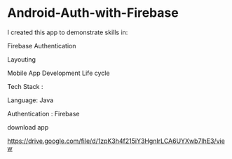 # Android-Auth-with-Firebase

I created this app to demonstrate skills in:



Firebase Authentication

Layouting

Mobile App Development Life cycle



Tech Stack :

Language: Java

Authentication : Firebase

download app


https://drive.google.com/file/d/1zpK3h4f215iY3HgnIrLCA6UYXwb7lhE3/view
